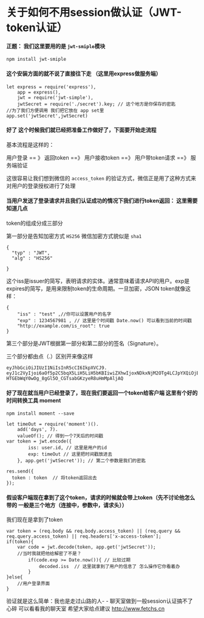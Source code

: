 # 关于如何不用session做认证（JWT-token认证）

#### 正题： 我们这里要用的是 `jwt-smiple`模块

```
npm install jwt-smiple
```
#### 这个安装方面的就不说了直接往下走   （这里用express做服务端）

```
let express = require('express'),
    app = express(),
    jwt = require('jwt-simple'),
    jwtSecret = require('./secret').key; // 这个地方是你保存的密匙
//为了我们方便调用 我们把它放在 app set里
app.set('jwtSecret',jwtSecret)
```
#### 好了   这个时候我们就已经把准备工作做好了，下面要开始走流程

基本流程是这样的：

用户登录  == 》  返回token  ==》 用户接收token  ==》 用户带token请求  ==》 服务端验证

这很容易让我们想到微信的 ```access_token``` 的验证方式，微信正是用了这种方式来对用户的登录授权进行了处理

#### 当用户发送了登录请求并且我们认证成功的情况下我们进行token返回： 这里需要知道几点

token的组成分成三部分

第一部分是告知加密方式 `HS256` 微信加密方式貌似是 `sha1`

```
{
  "typ" : "JWT",
  "alg" : "HS256"

}
```

这个iss是issuer的简写，表明请求的实体。通常意味着请求API的用户。exp是expires的简写，是用来限制token的生命周期。一旦加密，JSON token就像这样：

```
{
    "iss" : "test" ,//你可以设置用户的名字
    "exp" : 1234567981 , // 这里是个时间戳 Date.now() 可以看到当前的时间戳
    "http://example.com/is_root": true
}
```

第三个部分是JWT根据第一部分和第二部分的签名（Signature）。

三个部分都由点（.）区别开来像这样

```
eyJhbGciOiJIUzI1NiIsInR5cCI6IkpXVCJ9.
eyJ1c2VyIjoi6aOf5p2C5bqX5LiH5LiH5bKBIiwiZXhwIjoxNDkxNjM2OTg4LCJpYXQiOjE0ODkwNDQ5ODh9.
HTGEbWqY0wOg_8gGl5O_CGTsabGKzyeR8uHmMpAljAQ
```
#### 好了现在就当用户已经登录了，现在我们要返回一个token给客户端 这里有个好的时间转换工具 moment
```
npm install moment --save
```
```
let timeOut = require('moment')().
    add('days', 7).
    valueOf(); // 得到一个7天后的时间戳
var token = jwt.encode({
        iss: user.id, // 这里是用户的id
        exp: timeOut // 这里把时间戳放进去
    }, app.get('jwtSecret')); // 第二个参数是我们的密匙

res.send({
  token : token  // 将token返回出去
});
```

#### 假设客户端现在拿到了这个token，请求的时候就会带上token（先不讨论他怎么带的  一般是三个地方（连接中，参数中，请求头））
我们现在是拿到了token
````
var token = (req.body && req.body.access_token) || (req.query && req.query.access_token) || req.headers['x-access-token'];
if(token){
    var code = jwt.decode(token, app.get('jwtSecret'));
    //当时我就把他给解密了不是？
        if(code.exp >= Date.now()){ // 比较过期
            decoded.iss  // 这里就拿到了用户的信息了 怎么操作它你看着办
        }
}else{
    //用户登录界面
}
````

验证就是这么简单：我也是走过山路的人- -  聊天室做到一般session认证搞不了  心碎
可以看看我的聊天室  希望大家给点建议  http://www.fetchs.cn
